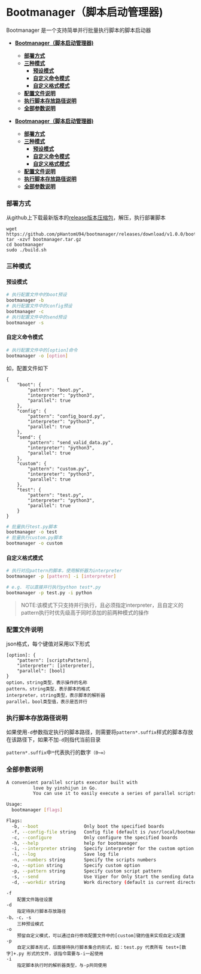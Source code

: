 # **Bootmanager（脚本启动管理器)**

Bootmanager 是一个支持简单并行批量执行脚本的脚本启动器

- [**Bootmanager（脚本启动管理器)**](#bootmanager脚本启动管理器)
    - [**部署方式**](#部署方式)
    - [**三种模式**](#三种模式)
      - [**预设模式**](#预设模式)
      - [**自定义命令模式**](#自定义命令模式)
      - [**自定义格式模式**](#自定义格式模式)
    - [**配置文件说明**](#配置文件说明)
    - [**执行脚本存放路径说明**](#执行脚本存放路径说明)
    - [**全部参数说明**](#全部参数说明)

- [**Bootmanager（脚本启动管理器)**](#bootmanager脚本启动管理器)
    - [**部署方式**](#部署方式)
    - [**三种模式**](#三种模式)
      - [**预设模式**](#预设模式)
      - [**自定义命令模式**](#自定义命令模式)
      - [**自定义格式模式**](#自定义格式模式)
    - [**配置文件说明**](#配置文件说明)
    - [**执行脚本存放路径说明**](#执行脚本存放路径说明)
    - [**全部参数说明**](#全部参数说明)

### **部署方式**

从github上下载最新版本的[release版本压缩包](https://github.com/pHantomU94/bootmanager/releases)，解压，执行部署脚本

```
wget https://github.com/pHantomU94/bootmanager/releases/download/v1.0.0/bootmanager.tar.gz
tar -xzvf bootmanager.tar.gz
cd bootmanager
sudo ./build.sh
```

### **三种模式**
#### **预设模式**

```bash
# 执行配置文件中的boot预设
bootmanager -b 
# 执行配置文件中的config预设
bootmanager -c 
# 执行配置文件中的send预设
bootmanager -s 
```

#### **自定义命令模式**
```bash
# 执行配置文件中的[option]命令
bootmanager -o [option]
```
如，配置文件如下
```
{
    "boot": {
        "pattern": "boot.py",
        "interpreter": "python3",
        "parallel": true
    },
    "config": {
        "pattern": "config_board.py",
        "interpreter": "python3",
        "parallel": true
    },
    "send": {
        "pattern": "send_valid_data.py",
        "interpreter": "python3",
        "parallel": true
    },
    "custom": {
        "pattern": "custom.py",
        "interpreter": "python3",
        "parallel": true
    },
    "test": {
        "pattern": "test.py",
        "interpreter": "python3",
        "parallel": true
    }
}
```
```bash
# 批量执行test.py脚本
bootmanager -o test 
# 批量执行custom.py脚本
bootmanager -o custom 
```

#### **自定义格式模式**

```bash
# 执行对应pattern的脚本，使用解析器为interpreter
bootmanager -p [pattern] -i [interpreter]
```
```bash
# e.g. 可以直接并行执行python test*.py
bootmanager -p test.py -i python 
```

>NOTE:该模式下只支持并行执行，且必须指定interpreter，且自定义的pattern执行时优先级高于同时添加的前两种模式的操作

### **配置文件说明**

json格式，每个键值对采用以下形式
```
[option]: {
	"pattern": [scriptsPattern],
	"interpreter": [interpreter],
	"parallel": [bool]
}
option，string类型，表示操作的名称
pattern，string类型，表示脚本的格式
interpreter，string类型，表示脚本的解析器
parallel，bool类型值，表示是否并行
```

### **执行脚本存放路径说明**

如果使用`-d`参数指定执行的脚本路径，则需要将`pattern*.suffix`样式的脚本存放在该路径下，如果不加`-d`则指代当前目录

`pattern*.suffix`中`*`代表执行的数字`（0~∞）`

### **全部参数说明**
```bash
A convenient parallel scripts executor built with
          love by yinshijun in Go.
          You can use it to easily execute a series of parallel scripts.

Usage:
  bootmanager [flags]

Flags:
  -b, --boot                 Only boot the specified boards
  -f, --config-file string   Config file (default is /usr/local/bootmanager/config.json) (default "/usr/local/bootmanager/config.json")
  -c, --configure            Only configure the specified boards
  -h, --help                 help for bootmanager
  -i, --interpreter string   Specify interpreter for the custom option
  -l, --log                  Save log file
  -n, --numbers string       Specify the scripts numbers
  -o, --option string        Specify custom option
  -p, --pattern string       Specify custom script pattern
  -s, --send                 Use Viper for Only Start the sending data program of the specified board
  -d, --workdir string       Work directory (default is current directory)
```

```
-f  
    配置文件路径设置
-d  
    指定待执行脚本存放路径
-b，-c，-s  
    三种预设模式
-o  
    预留自定义模式，可以通过自行修改配置文件中的[custom]键的值来实现自定义配置
-p  
    自定义脚本形式，后面接待执行脚本集合的形式，如：test.py 代表所有 test+[数字]+.py 形式的文件，该指令需要与-i一起使用
-i  
    指定脚本执行时的解析器类型，与-p共同使用 
```